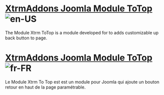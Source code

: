 # [XtrmAddons Joomla Module ToTop ](https://www.xtrmaddons.com/en/en-joomla/modules/mod-xtrmtotop/)![en-US](https://github.assets.xtrmaddons.com/assets/images/en.gif)

The Module Xtrm ToTop is a module developed for to adds customizable up back button to page.

# [XtrmAddons Joomla Module ToTop ](https://www.xtrmaddons.com/fr/fr-joomla/modules/mod-xtrmtotop/)![fr-FR](https://github.assets.xtrmaddons.com/assets/images/fr.gif)

Le Module Xtrm To Top est est un module pour Joomla qui ajoute un bouton retour en haut de la page paramétrable.
